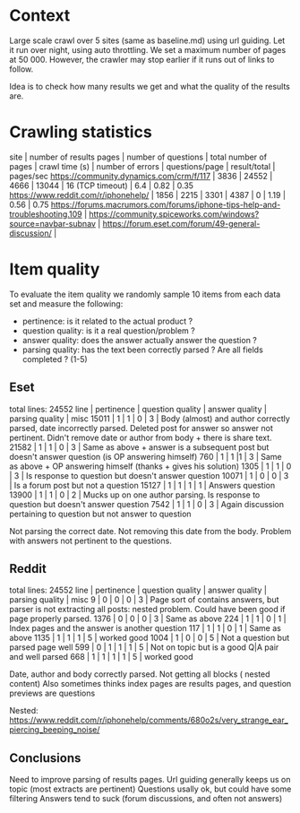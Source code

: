 # Context

Large scale crawl over 5 sites (same as baseline.md) using url guiding.
Let it run over night, using auto throttling.
We set a maximum number of pages at 50 000. However, the crawler may stop earlier if it runs out of links to follow.

Idea is to check how many results we get and what the quality of the results are.

# Crawling statistics

site | number of results pages | number of questions | total number of pages | crawl time (s) | number of errors | questions/page | result/total | pages/sec
https://community.dynamics.com/crm/f/117 | 3836 | 24552 | 4666 | 13044 | 16 (TCP timeout) | 6.4 | 0.82 | 0.35
https://www.reddit.com/r/iphonehelp/ | 1856 | 2215 | 3301 | 4387 | 0 | 1.19 | 0.56 | 0.75 
https://forums.macrumors.com/forums/iphone-tips-help-and-troubleshooting.109 | 
https://community.spiceworks.com/windows?source=navbar-subnav |
https://forum.eset.com/forum/49-general-discussion/ |



# Item quality

To evaluate the item quality we randomly sample 10 items from each data set and measure the following:
- pertinence: is it related to the actual product ?
- question quality: is it a real question/problem ?
- answer quality: does the answer actually answer the question ?
- parsing quality: has the text been correctly parsed ? Are all fields completed ? (1-5)


## Eset



total lines: 24552
line | pertinence | question quality | answer quality | parsing quality | misc
15011 | 1 | 1 | 0 | 3 | Body (almost) and author correctly parsed, date incorrectly parsed. Deleted post for answer so answer not pertinent. Didn't remove date or author from body + there is share text.
21582 | 1 | 1 | 0 | 3 | Same as above + answer is a subsequent post but doesn't answer question (is OP answering himself)
760 | 1 | 1 |1 | 3 | Same as above + OP answering himself (thanks + gives his solution)
1305 | 1 | 1 | 0 | 3 | Is response to question but doesn't answer question
10071 | 1 | 0 | 0 | 3 | Is a forum post but not a question
15127 | 1 | 1 | 1 | 1 | Answers question
13900 | 1  | 1 | 0 | 2 | Mucks up on one author parsing. Is response to question but doesn't answer question
7542 | 1 | 1 | 0 | 3 | Again discussion pertaining to question but not answer to question

Not parsing the correct date. Not removing this date from the body.
Problem with answers not pertinent to the questions.


## Reddit

total lines: 24552
line | pertinence | question quality | answer quality | parsing quality | misc
9 | 0 | 0 | 0 | 3 | Page sort of contains answers, but parser is not extracting all posts: nested problem. Could have been good if page properly parsed.
1376 | 0 | 0 | 0 | 3 | Same as above
224 | 1 | 1 | 0 | 1 | Index pages and the answer is another question
117 | 1 | 1 | 0 | 1 | Same as above
1135 | 1 | 1 | 1 | 5 | worked good
1004 | 1 | 0 | 0 | 5 | Not a question but parsed page well
599 | 0 | 1 | 1 | 1 | 5 | Not on topic but is a good Q|A pair and well parsed
668 | 1 | 1 | 1 | 1 | 5 | worked good

Date, author and body correctly parsed. Not getting all blocks ( nested content)
Also sometimes thinks index pages are results pages, and question previews are questions

Nested: https://www.reddit.com/r/iphonehelp/comments/680o2s/very_strange_ear_piercing_beeping_noise/

## Conclusions

Need to improve parsing of results pages.
Url guiding generally keeps us on topic (most extracts are pertinent)
Questions usally ok, but could have some filtering
Answers tend to suck (forum discussions, and often not answers)